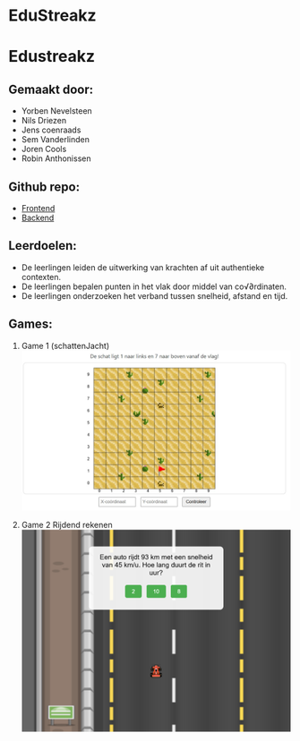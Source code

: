 # EduStreakz
# Edustreakz

## Gemaakt door:

* Yorben Nevelsteen
* Nils Driezen
* Jens coenraads
* Sem Vanderlinden
* Joren Cools
* Robin Anthonissen

## Github repo:

* [Frontend](https://github.com/NilsDriezen/EduStreakz)
* [Backend](https://github.com/NilsDriezen/EduStreakz-Backend)

## Leerdoelen:

* De leerlingen leiden de uitwerking van krachten af uit authentieke contexten.
* De leerlingen bepalen punten in het vlak door middel van co√∂rdinaten.
* De leerlingen onderzoeken het verband tussen snelheid, afstand en tijd.

## Games:


1. Game 1 (schattenJacht)  
   ![Alt-tekst](assets/images/Screenshot_schattenjacht.jpg)

2. Game 2 Rijdend rekenen  
   ![Alt-tekst](assets/images/Screenshot_rijdend_rekenen.png) 


